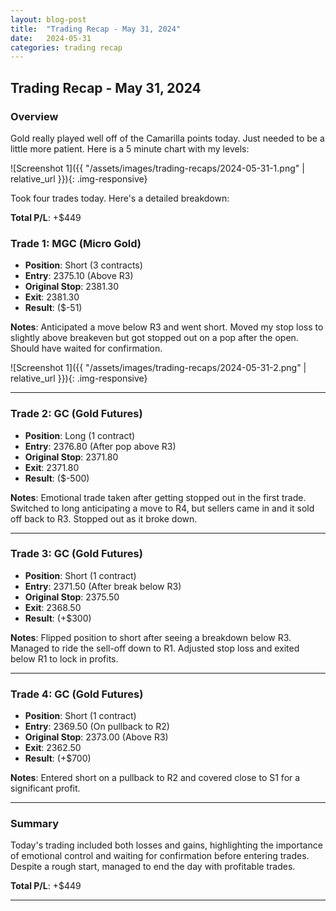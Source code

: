 ```yaml
---
layout: blog-post
title:  "Trading Recap - May 31, 2024"
date:   2024-05-31
categories: trading recap
---
```


## Trading Recap - May 31, 2024

### Overview
Gold really played well off of the Camarilla points today. Just needed to be a little more patient. Here is a 5 minute chart with my levels:

![Screenshot 1]({{ "/assets/images/trading-recaps/2024-05-31-1.png" | relative_url }}){: .img-responsive}

Took four trades today. Here's a detailed breakdown:

**Total P/L**: +$449

### Trade 1: MGC (Micro Gold)
- **Position**: Short (3 contracts)
- **Entry**: 2375.10 (Above R3)
- **Original Stop**: 2381.30
- **Exit**: 2381.30
- **Result**: ($-51)

**Notes**: Anticipated a move below R3 and went short. Moved my stop loss to slightly above breakeven but got stopped out on a pop after the open. Should have waited for confirmation.

![Screenshot 1]({{ "/assets/images/trading-recaps/2024-05-31-2.png" | relative_url }}){: .img-responsive}

---

### Trade 2: GC (Gold Futures)
- **Position**: Long (1 contract)
- **Entry**: 2376.80 (After pop above R3)
- **Original Stop**: 2371.80
- **Exit**: 2371.80
- **Result**: ($-500)

**Notes**: Emotional trade taken after getting stopped out in the first trade. Switched to long anticipating a move to R4, but sellers came in and it sold off back to R3. Stopped out as it broke down.

---

### Trade 3: GC (Gold Futures)
- **Position**: Short (1 contract)
- **Entry**: 2371.50 (After break below R3)
- **Original Stop**: 2375.50
- **Exit**: 2368.50
- **Result**: (+$300)

**Notes**: Flipped position to short after seeing a breakdown below R3. Managed to ride the sell-off down to R1. Adjusted stop loss and exited below R1 to lock in profits.

---

### Trade 4: GC (Gold Futures)
- **Position**: Short (1 contract)
- **Entry**: 2369.50 (On pullback to R2)
- **Original Stop**: 2373.00 (Above R3)
- **Exit**: 2362.50
- **Result**: (+$700)

**Notes**: Entered short on a pullback to R2 and covered close to S1 for a significant profit.

---

### Summary
Today's trading included both losses and gains, highlighting the importance of emotional control and waiting for confirmation before entering trades. Despite a rough start, managed to end the day with profitable trades. 

**Total P/L**: +$449

---
